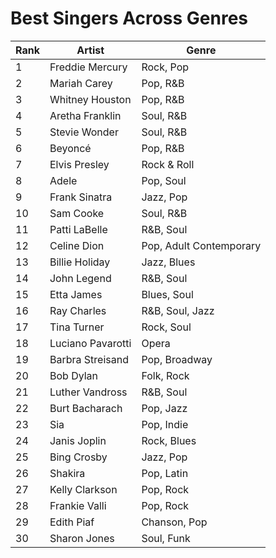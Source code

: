 # Best Singers Across Genres

| Rank | Artist             | Genre                         |
|------|--------------------|-------------------------------|
| 1    | Freddie Mercury     | Rock, Pop                     |
| 2    | Mariah Carey        | Pop, R&B                      |
| 3    | Whitney Houston     | Pop, R&B                      |
| 4    | Aretha Franklin     | Soul, R&B                     |
| 5    | Stevie Wonder       | Soul, R&B                     |
| 6    | Beyoncé             | Pop, R&B                      |
| 7    | Elvis Presley       | Rock & Roll                   |
| 8    | Adele               | Pop, Soul                     |
| 9    | Frank Sinatra       | Jazz, Pop                     |
| 10   | Sam Cooke           | Soul, R&B                     |
| 11   | Patti LaBelle       | R&B, Soul                     |
| 12   | Celine Dion         | Pop, Adult Contemporary       |
| 13   | Billie Holiday      | Jazz, Blues                   |
| 14   | John Legend         | R&B, Soul                     |
| 15   | Etta James          | Blues, Soul                   |
| 16   | Ray Charles         | R&B, Soul, Jazz               |
| 17   | Tina Turner         | Rock, Soul                    |
| 18   | Luciano Pavarotti   | Opera                         |
| 19   | Barbra Streisand    | Pop, Broadway                 |
| 20   | Bob Dylan           | Folk, Rock                    |
| 21   | Luther Vandross     | R&B, Soul                     |
| 22   | Burt Bacharach      | Pop, Jazz                     |
| 23   | Sia                 | Pop, Indie                    |
| 24   | Janis Joplin        | Rock, Blues                   |
| 25   | Bing Crosby         | Jazz, Pop                     |
| 26   | Shakira             | Pop, Latin                    |
| 27   | Kelly Clarkson      | Pop, Rock                     |
| 28   | Frankie Valli       | Pop, Rock                     |
| 29   | Edith Piaf          | Chanson, Pop                  |
| 30   | Sharon Jones        | Soul, Funk                    |

